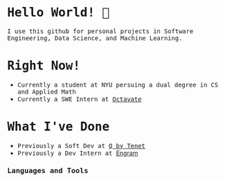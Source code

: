 <h1><samp>Hello World! 👋</samp></h1>

<samp>I use this github for personal projects in Software Engineering, Data Science, and Machine Learning.</samp>

<h1><samp>Right Now!</samp></h1>

- <samp>Currently a student at NYU persuing a dual degree in CS and Applied Math</samp>
- <samp>Currently a SWE Intern at <a href="https://www.octavate.io/">Octavate</a></samp>

<h1><samp>What I've Done</samp></h1>

- <samp>Previously a Soft Dev at <a href="https://www.tenetq.com/">Q by Tenet<a/></samp>
- <samp>Previously a Dev Intern at <a href="https://learnwithengram.com/">Engram<a/></samp>


<h3><samp>Languages and Tools</samp></h3>

